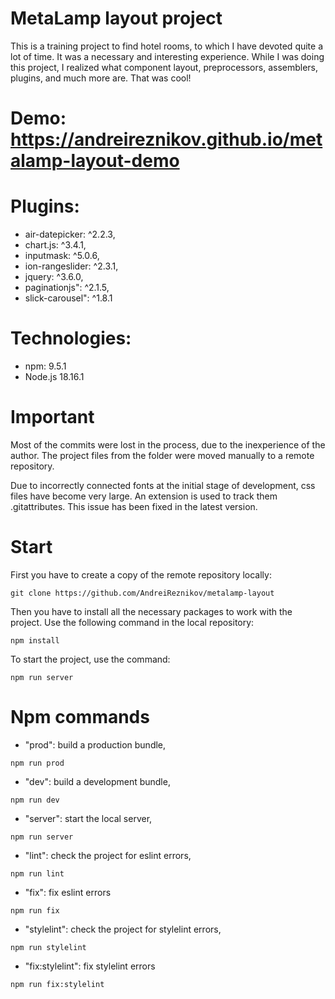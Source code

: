# MetaLamp layout project

This is a training project to find hotel rooms, to which I have devoted quite a lot of time. It was a necessary and interesting experience. While I was doing this project, I realized what component layout, preprocessors, assemblers, plugins, and much more are. That was cool!

# Demo: https://andreireznikov.github.io/metalamp-layout-demo

# Plugins:

- air-datepicker: ^2.2.3,
- chart.js: ^3.4.1,
- inputmask: ^5.0.6,
- ion-rangeslider: ^2.3.1,
- jquery: ^3.6.0,
- paginationjs": ^2.1.5,
- slick-carousel": ^1.8.1

# Technologies:

- npm: 9.5.1
- Node.js 18.16.1

# Important

Most of the commits were lost in the process, due to the inexperience of the author. The project files from the folder were moved manually to a remote repository.

Due to incorrectly connected fonts at the initial stage of development, css files have become very large. An extension is used to track them .gitattributes. This issue has been fixed in the latest version.

# Start

First you have to create a copy of the remote repository locally:

```
git clone https://github.com/AndreiReznikov/metalamp-layout
```

Then you have to install all the necessary packages to work with the project. Use the following command in the local repository:

```
npm install
```

To start the project, use the command:

```
npm run server
```

# Npm commands

- "prod": build a production bundle,

```
npm run prod
```

- "dev": build a development bundle,

```
npm run dev
```

- "server": start the local server,

```
npm run server
```

- "lint": check the project for eslint errors,

```
npm run lint
```

- "fix": fix eslint errors

```
npm run fix
```

- "stylelint": check the project for stylelint errors,

```
npm run stylelint
```

- "fix:stylelint": fix stylelint errors

```
npm run fix:stylelint
```
